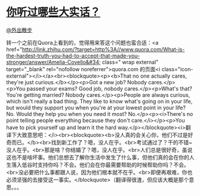 
#  [你听过哪些大实话？](https://zhihu.com/questions/22319143)



[@外出散步](https://zhihu.com/people/2523a31bc91f741ecd8bc8a46105fa1f)

转一个之前在Quora上看到的，觉得用来答这个问题也蛮合适：&lt;a href=&#34;http://link.zhihu.com/?target=http%3A//www.quora.com/What-is-the-hardest-truth-you-had-to-accept-that-made-you-stronger/answer/Amelia-Covello&#34; class=&#34; wrap external&#34; target=&#34;_blank&#34; rel=&#34;nofollow noreferrer&#34;&gt;quora.com 的页面&lt;i class=&#34;icon-external&#34;&gt;&lt;/i&gt;&lt;/a&gt;&lt;br&gt;&lt;blockquote&gt;&lt;p&gt;&lt;b&gt;That no one actually cares, they&#39;re just curious.&lt;/b&gt;&lt;/p&gt;&lt;p&gt;Got a new job? Nobody cares.&lt;/p&gt;&lt;p&gt;You passed your exams? Good job, nobody cares.&lt;/p&gt;&lt;p&gt;What&#39;s that? You&#39;re getting married? Nobody cares.&lt;/p&gt;&lt;p&gt;People are always curious, which isn&#39;t really a bad thing. They like to know what&#39;s going on in your life, but would they support you when you&#39;re at your lowest point in your life? No. Would they  help you when you need it most? No.&lt;/p&gt;&lt;p&gt;&lt;i&gt;There&#39;s no point telling people everything because they don&#39;t care.&lt;/i&gt;&lt;/p&gt;&lt;p&gt;You have to pick yourself up and learn it the hard way.&lt;/p&gt;&lt;/blockquote&gt;&lt;i&gt;翻译下大致意思吧：&lt;/i&gt;&lt;br&gt;&lt;blockquote&gt;&lt;b&gt;没人真的会关心你，他们不过是好奇而已。&lt;/b&gt;&lt;br&gt;找到新工作了？嗯，没人在乎。&lt;br&gt;考试通过了？干的不错~没人在乎。&lt;br&gt;那是啥？你结婚了？嗯，没人在乎。&lt;br&gt;人们总是很好奇，虽说这也不是啥坏事。他们总想去了解你生活中发生了什么事，但他们真的会在你的人生落入低谷时支持你吗？不会。他们会在你最需要帮助的时候帮助你吗？不会。&lt;br&gt;没必要把什么事都跟人说，因为他们根本就不在乎。&lt;br&gt;即便再艰难，你也必须坚强的去接受这一事实。&lt;/blockquote&gt;（翻译得很渣，但应该大概是那个意思。。。